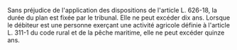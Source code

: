 Sans préjudice de l'application des dispositions de l'article L. 626-18, la durée du plan est fixée par le tribunal. Elle ne peut excéder dix ans. Lorsque le débiteur est une personne exerçant une activité agricole définie à l'article L. 311-1 du code rural et de la pêche maritime, elle ne peut excéder quinze ans.

